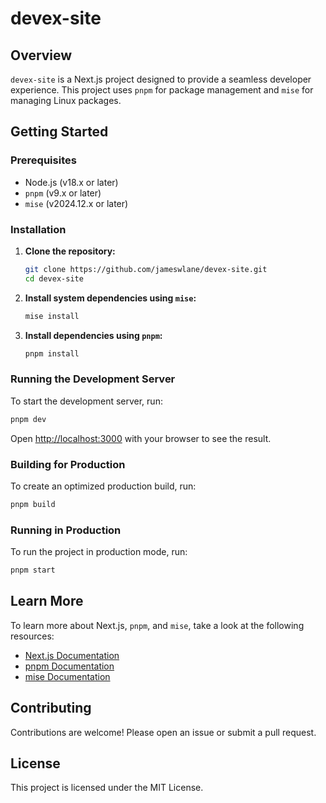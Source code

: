 # devex-site

## Overview

`devex-site` is a Next.js project designed to provide a seamless developer experience. This project uses `pnpm` for package management and `mise` for managing Linux packages.

## Getting Started

### Prerequisites

- Node.js (v18.x or later)
- `pnpm` (v9.x or later)
- `mise` (v2024.12.x or later)

### Installation

1. **Clone the repository:**
   ```bash
   git clone https://github.com/jameswlane/devex-site.git
   cd devex-site
   ```

2. **Install system dependencies using `mise`:**
   ```bash
   mise install
   ```

3. **Install dependencies using `pnpm`:**
   ```bash
   pnpm install
   ```

### Running the Development Server

To start the development server, run:
```bash
pnpm dev
```
Open [http://localhost:3000](http://localhost:3000) with your browser to see the result.

### Building for Production

To create an optimized production build, run:
```bash
pnpm build
```

### Running in Production

To run the project in production mode, run:
```bash
pnpm start
```

## Learn More

To learn more about Next.js, `pnpm`, and `mise`, take a look at the following resources:

- [Next.js Documentation](https://nextjs.org/)
- [pnpm Documentation](https://pnpm.io/)
- [mise Documentation](https://mise.jdx.dev/)

## Contributing

Contributions are welcome! Please open an issue or submit a pull request.

## License

This project is licensed under the MIT License.